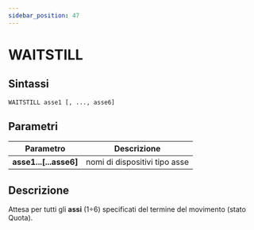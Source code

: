 ```yaml
---
sidebar_position: 47
---
```


# WAITSTILL

## Sintassi

  ```
 WAITSTILL asse1 [, ..., asse6] 
  ```

## Parametri
|Parametro                 | Descrizione                     |                
|--------------------------|---------------------------------|
| **asse1...[...asse6]**   | nomi di dispositivi tipo asse   |         

## Descrizione
Attesa per tutti gli **assi** (1÷6) specificati del termine del movimento (stato Quota).
